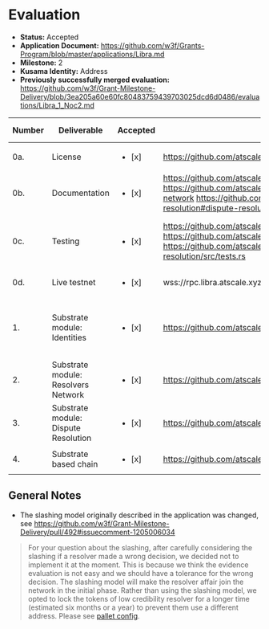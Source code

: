 # Evaluation

- **Status:** Accepted
- **Application Document:** https://github.com/w3f/Grants-Program/blob/master/applications/Libra.md
- **Milestone:** 2
- **Kusama Identity:** Address
- **Previously successfully merged evaluation:** https://github.com/w3f/Grant-Milestone-Delivery/blob/3ea205a60e60fc80483759439703025dcd6d0486/evaluations/Libra_1_Noc2.md

| Number | Deliverable                          | Accepted               | Link                                                                                                                                                                                                                                                         | Evaluation Notes                                                   |
| ------ | ------------------------------------ | ---------------------- | ------------------------------------------------------------------------------------------------------------------------------------------------------------------------------------------------------------------------------------------------------------ | ------------------------------------------------------------------ |
| 0a.    | License                              | <ul><li>[x] </li></ul> | https://github.com/atscaletech/libra/blob/main/LICENSE                                                                                                                                                                                                       | Apache License 2.0                                                 |
| 0b.    | Documentation                        | <ul><li>[x] </li></ul> | https://github.com/atscaletech/libra/tree/main/pallets/identities#identities https://github.com/atscaletech/libra/tree/main/pallets/resolvers#resolvers-network https://github.com/atscaletech/libra/tree/main/pallets/dispute-resolution#dispute-resolution | Good documentation overall                                         |
| 0c.    | Testing                              | <ul><li>[x] </li></ul> | https://github.com/atscaletech/libra/blob/main/pallets/identities/src/tests.rs https://github.com/atscaletech/libra/blob/main/pallets/resolvers/src/tests.rs https://github.com/atscaletech/libra/blob/main/pallets/dispute-resolution/src/tests.rs          | Good coverage initially, improved upon revision.                   |
| 0d.    | Live testnet                         | <ul><li>[x] </li></ul> | wss://rpc.libra.atscale.xyz                                                                                                                                                                                                                                  |                                                                    |
| 1.     | Substrate module: Identities         | <ul><li>[x] </li></ul> | https://github.com/atscaletech/libra/blob/main/pallets/identities                                                                                                                                                                                            | `Credibility` function was initially missing, added upon revision. |
| 2.     | Substrate module: Resolvers Network  | <ul><li>[x] </li></ul> | https://github.com/atscaletech/libra/blob/main/pallets/resolvers                                                                                                                                                                                             |                                                                    |
| 3.     | Substrate module: Dispute Resolution | <ul><li>[x] </li></ul> | https://github.com/atscaletech/libra/blob/main/pallets/dispute-resolution                                                                                                                                                                                    | Slashing model changed; see general notes                          |
| 4.     | Substrate based chain                | <ul><li>[x] </li></ul> | https://github.com/atscaletech/libra/blob/main/runtime/src/lib.rs                                                                                                                                                                                            | Node works well.                                                   |

## General Notes

- The slashing model originally described in the application was changed, see https://github.com/w3f/Grant-Milestone-Delivery/pull/492#issuecomment-1205006034

> For your question about the slashing, after carefully considering the slashing if a resolver made a wrong decision, we decided not to implement it at the moment. This is because we think the evidence evaluation is not easy and we should have a tolerance for the wrong decision. The slashing model will make the resolver affair join the network in the initial phase. Rather than using the slashing model, we opted to lock the tokens of low credibility resolver for a longer time (estimated six months or a year) to prevent them use a different address. Please see [pallet config](https://github.com/atscaletech/libra/blob/main/pallets/resolvers/src/lib.rs#L87).

